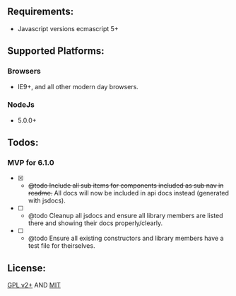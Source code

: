 ## Requirements:
- Javascript versions ecmascript 5+

## Supported Platforms:

### Browsers
- IE9+, and all other modern day browsers.

### NodeJs
- 5.0.0+

## Todos:
### MVP for 6.1.0
- [X] - ~~@todo Include all sub items for components included as sub nav in readme.~~ All docs will now be included in api docs
instead (generated with jsdocs).
- [ ] - @todo Cleanup all jsdocs and ensure all library members are listed there and showing their docs properly/clearly.
- [ ] - @todo Ensure all existing constructors and library members have a test file for theirselves.

## License:
[GPL v2+](http://www.gnu.org/licenses/gpl-2.0.html "http://www.gnu.org/licenses/gpl-2.0.html") AND
[MIT](http://opensource.org/licenses/MIT "http://opensource.org/licenses/MIT")
